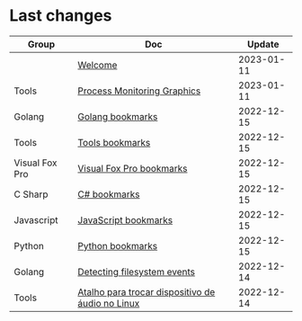 # Last changes

| Group | Doc | Update |
|-------|-----|--------|
|  | [Welcome](index) | 2023-01-11 |
| Tools | [Process Monitoring Graphics](tools/process_monitoring) | 2023-01-11 |
| Golang | [Golang bookmarks](golang/_bookmarks) | 2022-12-15 |
| Tools | [Tools bookmarks](tools/_bookmarks) | 2022-12-15 |
| Visual Fox Pro | [Visual Fox Pro bookmarks](visual_fox_pro/_bookmarks) | 2022-12-15 |
| C Sharp | [C# bookmarks](c_sharp/_bookmarks) | 2022-12-15 |
| Javascript | [JavaScript bookmarks](javascript/_bookmarks) | 2022-12-15 |
| Python | [Python bookmarks](python/_bookmarks) | 2022-12-15 |
| Golang | [Detecting filesystem events](golang/detecting_filesystem_events) | 2022-12-14 |
| Tools | [Atalho para trocar dispositivo de áudio no Linux](tools/audio_device_switch) | 2022-12-14 |

